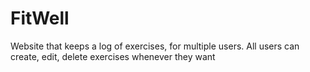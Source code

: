 # FitWell
Website that keeps a log of exercises, for multiple users. All users can create, edit, delete exercises whenever they want
